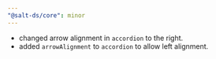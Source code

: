 ```yaml
---
"@salt-ds/core": minor
---
```


- changed arrow alignment in `accordion` to the right.
- added `arrowAlignment` to `accordion` to allow left alignment.
